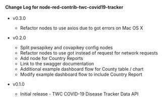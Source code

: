 #### Change Log for node-red-contrib-twc-covid19-tracker
- v0.3.0
  - Refactor nodes to use axios due to got errors on Mac OS X

- v0.2.0
  - Split pwsapikey and covapikey config nodes
  - Refactor nodes to use got instead of request for network requests
  - Add node for Country Reports
  - Link to the swagger documentation
  - Additional example dashboard flow for County table / chart
  - Modify example dashboard flow to include Country Report

- v0.1.0
  - Initial release - TWC COVID-19 Disease Tracker Data API
